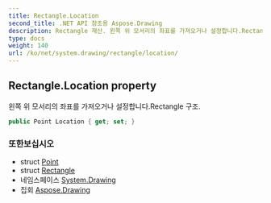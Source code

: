 ```yaml
---
title: Rectangle.Location
second_title: .NET API 참조용 Aspose.Drawing
description: Rectangle 재산. 왼쪽 위 모서리의 좌표를 가져오거나 설정합니다.Rectangle 구조.
type: docs
weight: 140
url: /ko/net/system.drawing/rectangle/location/
---
```

## Rectangle.Location property

왼쪽 위 모서리의 좌표를 가져오거나 설정합니다.Rectangle 구조.

```csharp
public Point Location { get; set; }
```

### 또한보십시오

* struct [Point](../../point/)
* struct [Rectangle](../)
* 네임스페이스 [System.Drawing](../../rectangle/)
* 집회 [Aspose.Drawing](../../../)


